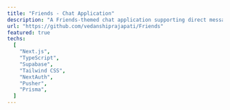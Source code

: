 ```yaml
---
title: "Friends - Chat Application"
description: "A Friends-themed chat application supporting direct messaging and group chats. Built using Next.js, TypeScript, Tailwind CSS, and Supabase, with real-time updates powered by Pusher."
url: "https://github.com/vedanshiprajapati/Friends"
featured: true
techs:
  [
    "Next.js",
    "TypeScript",
    "Supabase",
    "Tailwind CSS",
    "NextAuth",
    "Pusher",
    "Prisma",
  ]
---
```


